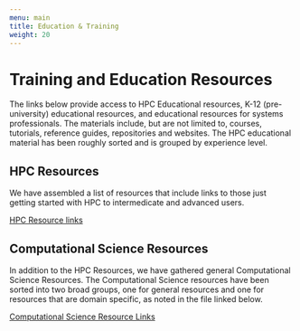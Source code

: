 ```yaml
---
menu: main
title: Education & Training
weight: 20
---
```


# Training and Education Resources

The links below provide access to HPC Educational resources, K-12 (pre-university) educational resources, and educational resources for systems professionals. 
The materials include, but are not limited to, courses, tutorials, reference guides, repositories and websites. The HPC educational material has been roughly sorted and is grouped by experience level.

## HPC Resources

We have assembled a list of resources that include links to those just getting started with HPC to intermedicate and advanced users.

[HPC Resource links](./hpcresources/)

## Computational Science Resources

In addition to the HPC Resources, we have gathered 
general Computational Science Resources. The Computational Science resources have been sorted into two broad groups, one for general resources and one for resources that are domain specific, as noted in the file linked below.

[Computational Science Resource Links](./compsciresources/)

